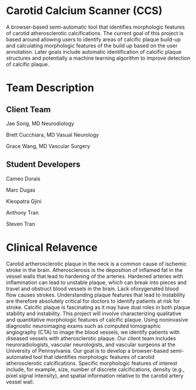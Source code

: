 # Carotid Calcium Scanner (CCS)

A browser-based semi-automatic tool that identifies morphologic features of carotid atherosclerotic calcifications. The current goal of this project is based around allowing users to identify areas of calcific plaque build-up and calculating morphologic features of the build up based on the user annotation. Later goals include automatic identification of calcific plaque structures and potentially a machine learning algorithm to improve detection of calcific plaque.

# Team Description

## Client Team

Jae Song, MD Neurodiology 

Brett Cucchiara, MD Vasual Neurology

Grace Wang, MD Vascular Surgery

## Student Developers

Cameo Dorais

Marc Dugas

Kleopatra Gjini

Anthony Tran

Steven Tran

# Clinical Relavence

Carotid artherosclerotic plaque in the neck is a common cause of ischemic stroke in the brain. Atherosclerosis is the deposition of inflamed fat in the vessel walls that lead to hardening of the arteries. Hardened arteries with inflammation can lead to unstable plaque, which can break into pieces and travel and obstruct blood vessels in the brain. Lack ofoxygenated blood flow causes strokes. Understanding plaque features that lead to instability are therefore absolutely critical for doctors to identify patients at risk for stroke. Calcific plaque is fascinating as it may have dual roles in both plaque stability and instability. This project will involve characterizing qualitative and quantitative morphologic features of calcific plaque. Using noninvasive diagnostic neuroimaging exams such as computed tomographic angiography (CTA) to image the blood vessels, we identify patients with diseased vessels with atherosclerotic plaque. Our client team includes neuroradiologists, vascular neurologists, and vascular surgeons at the University of Pennsylvania. Our goal is to develop a browser-based semi-automated tool that identifies morphologic features of carotid atherosclerotic calcifications. Specific morphologic features of interest include, for example, size, number of discrete calcifications, density (e.g., pixel signal intensity), and spatial information relative to the carotid artery vessel wall.

